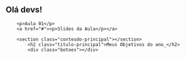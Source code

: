 <!DOCTYPE html>
<body>
    <h2>Olá devs!</h2>
    
        <p>Aula 01</p>
        <a href="#"><p>Slides da Aula</p></a>

        <section class="conteudo-principal"></section>
            <h2 class="titulo-principal">Meus Objetivos do ano_</h2>
            <div class="botoes"></div>
</html>
